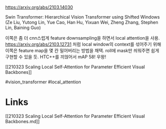 https://arxiv.org/abs/2103.14030

Swin Transformer: Hierarchical Vision Transformer using Shifted Windows (Ze Liu, Yutong Lin, Yue Cao, Han Hu, Yixuan Wei, Zheng Zhang, Stephen Lin, Baining Guo)

이쪽은 좀 더 cnn스럽게 feature downsampling을 하면서 local attention을 사용. https://arxiv.org/abs/2103.12731 처럼 local window의 context를 섞어주기 위해 이쪽은 feature map을 몇 칸 밀어버리는 방법을 채택. roll에 mask만 씌워주면 쉽게 구현할 수 있을 듯. HTC++를 끼얹어서 mAP 58! 우왕!

[[210323 Scaling Local Self-Attention for Parameter Efficient Visual Backbones]]

#vision_transformer #local_attention

# Links

[[210323 Scaling Local Self-Attention for Parameter Efficient Visual Backbones.md]]